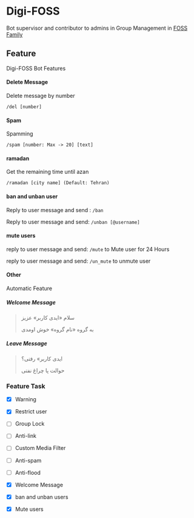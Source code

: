# Digi-FOSS
Bot supervisor and contributor to admins in Group Management in [FOSS Family](https://t.me/foss_family) 

## Feature

Digi-FOSS Bot Features

#### Delete Message

Delete message by number 

```
/del [number]
```

#### Spam

Spamming 

```
/spam [number: Max -> 20] [text]
```

#### ramadan

Get the remaining time until azan 

```
/ramadan [city name] (Default: Tehran)
```

#### ban and unban user

Reply to user message and send : `/ban`

Reply to user message and send: `/unban [@username]`

#### mute users 

reply to user message and send: `/mute` to Mute user for 24 Hours

reply to user message and send: `/un_mute` to unmute user

#### Other

Automatic Feature

##### Welcome Message

> سلام «ایدی کاربر» عزیز
>
> به گروه «نام گروه» خوش اومدی

##### Leave Message

> ایدی کاربر» رفتی؟
>
> حوالت پا چراغ نفتی

### Feature Task

- [x] Warning
- [x] Restrict user
- [ ] Group Lock
- [ ] Anti-link 
- [ ] Custom Media Filter
- [ ] Anti-spam
- [ ] Anti-flood
- [x] Welcome Message
- [x] ban and unban users
- [x] Mute users

